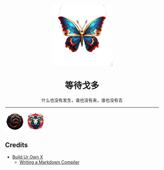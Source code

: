 ﻿<div align = center>

<img src="https://github.com/TheTragicomicDance/Artwork/blob/main/butterfly.png?raw=true" width="200" height="200" alt="banner">

<h1>等待戈多</h1>

什么也没有发生，谁也没有来，谁也没有去
<br>

---

</div>

<img src="https://github.com/TheTragicomicDance/Artwork/blob/main/ChineseZodiac/snake.png" width="64" height="64" alt="banner">
<img src="https://github.com/TheTragicomicDance/Artwork/blob/main/ChineseZodiac/sheep.png" width="64" height="64" alt="banner">

## Credits

- [Build Ur Own X](https://github.com/codecrafters-io/build-your-own-x)
  - [Writing a Markdown Compiler](https://blog.beezwax.net/writing-a-markdown-compiler/)
